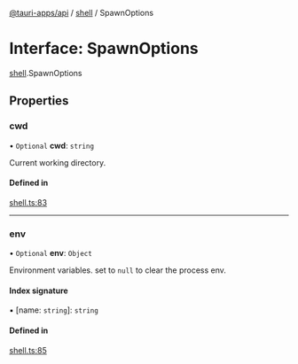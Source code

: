 [@tauri-apps/api](../README.md) / [shell](../modules/shell.md) / SpawnOptions

# Interface: SpawnOptions

[shell](../modules/shell.md).SpawnOptions

## Properties

### cwd

• `Optional` **cwd**: `string`

Current working directory.

#### Defined in

[shell.ts:83](https://github.com/tauri-apps/tauri/blob/dc432ef/tooling/api/src/shell.ts#L83)

___

### env

• `Optional` **env**: `Object`

Environment variables. set to `null` to clear the process env.

#### Index signature

▪ [name: `string`]: `string`

#### Defined in

[shell.ts:85](https://github.com/tauri-apps/tauri/blob/dc432ef/tooling/api/src/shell.ts#L85)
